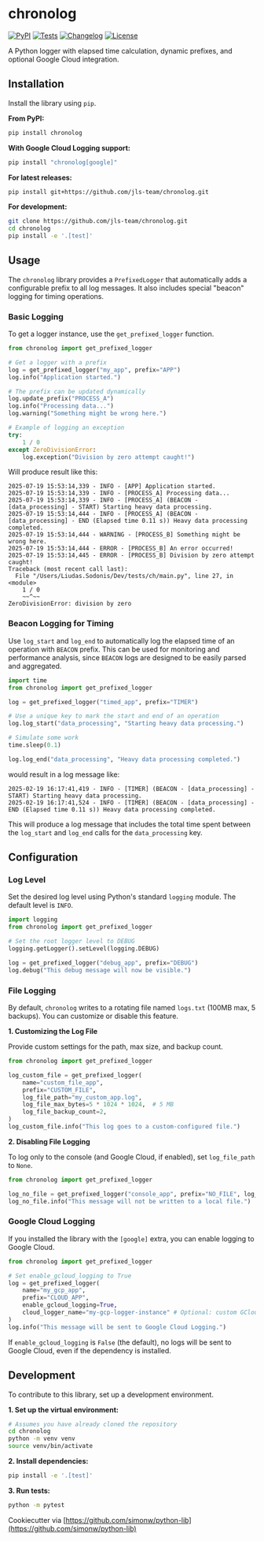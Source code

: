 # chronolog

[![PyPI](https://img.shields.io/pypi/v/chronolog.svg)](https://pypi.org/project/chronolog/)
[![Tests](https://github.com/jls-team/chronolog/actions/workflows/test.yml/badge.svg)](https://github.com/jls-team/chronolog/actions/workflows/test.yml)
[![Changelog](https://img.shields.io/github/v/release/jls-team/chronolog?include_prereleases&label=changelog)](https://github.com/jls-team/chronolog/releases)
[![License](https://img.shields.io/badge/license-Apache%202.0-blue.svg)](https://github.com/jls-team/chronolog/blob/main/LICENSE)

A Python logger with elapsed time calculation, dynamic prefixes, and optional Google Cloud integration.

## Installation

Install the library using `pip`.

**From PyPI:**
```bash
pip install chronolog
```

**With Google Cloud Logging support:**
```bash
pip install "chronolog[google]"
```

**For latest releases:**
```bash
pip install git+https://github.com/jls-team/chronolog.git
```

**For development:**
```bash
git clone https://github.com/jls-team/chronolog.git
cd chronolog
pip install -e '.[test]'
```

## Usage

The `chronolog` library provides a `PrefixedLogger` that automatically adds a configurable prefix to all log messages. It also includes special "beacon" logging for timing operations.

### Basic Logging

To get a logger instance, use the `get_prefixed_logger` function.

```python
from chronolog import get_prefixed_logger

# Get a logger with a prefix
log = get_prefixed_logger("my_app", prefix="APP")
log.info("Application started.")

# The prefix can be updated dynamically
log.update_prefix("PROCESS_A")
log.info("Processing data...")
log.warning("Something might be wrong here.")

# Example of logging an exception
try:
    1 / 0
except ZeroDivisionError:
    log.exception("Division by zero attempt caught!")

```
Will produce result like this:
```
2025-07-19 15:53:14,339 - INFO - [APP] Application started.
2025-07-19 15:53:14,339 - INFO - [PROCESS_A] Processing data...
2025-07-19 15:53:14,339 - INFO - [PROCESS_A] (BEACON - [data_processing] - START) Starting heavy data processing.
2025-07-19 15:53:14,444 - INFO - [PROCESS_A] (BEACON - [data_processing] - END (Elapsed time 0.11 s)) Heavy data processing completed.
2025-07-19 15:53:14,444 - WARNING - [PROCESS_B] Something might be wrong here.
2025-07-19 15:53:14,444 - ERROR - [PROCESS_B] An error occurred!
2025-07-19 15:53:14,445 - ERROR - [PROCESS_B] Division by zero attempt caught!
Traceback (most recent call last):
  File "/Users/Liudas.Sodonis/Dev/tests/ch/main.py", line 27, in <module>
    1 / 0
    ~~^~~
ZeroDivisionError: division by zero
```

### Beacon Logging for Timing

Use `log_start` and `log_end` to automatically log the elapsed time of an operation with `BEACON` prefix. This can be used for monitoring and performance analysis, since `BEACON` logs are designed to be easily parsed and aggregated.

```python
import time
from chronolog import get_prefixed_logger

log = get_prefixed_logger("timed_app", prefix="TIMER")

# Use a unique key to mark the start and end of an operation
log.log_start("data_processing", "Starting heavy data processing.")

# Simulate some work
time.sleep(0.1)

log.log_end("data_processing", "Heavy data processing completed.")
```
would result in a log message like:
```log
2025-02-19 16:17:41,419 - INFO - [TIMER] (BEACON - [data_processing] - START) Starting heavy data processing.
2025-02-19 16:17:41,524 - INFO - [TIMER] (BEACON - [data_processing] - END (Elapsed time 0.11 s)) Heavy data processing completed.
```
This will produce a log message that includes the total time spent between the `log_start` and `log_end` calls for the `data_processing` key.

## Configuration

### Log Level

Set the desired log level using Python's standard `logging` module. The default level is `INFO`.

```python
import logging
from chronolog import get_prefixed_logger

# Set the root logger level to DEBUG
logging.getLogger().setLevel(logging.DEBUG)

log = get_prefixed_logger("debug_app", prefix="DEBUG")
log.debug("This debug message will now be visible.")
```

### File Logging

By default, `chronolog` writes to a rotating file named `logs.txt` (100MB max, 5 backups). You can customize or disable this feature.

**1. Customizing the Log File**

Provide custom settings for the path, max size, and backup count.

```python
from chronolog import get_prefixed_logger

log_custom_file = get_prefixed_logger(
    name="custom_file_app",
    prefix="CUSTOM_FILE",
    log_file_path="my_custom_app.log",
    log_file_max_bytes=5 * 1024 * 1024,  # 5 MB
    log_file_backup_count=2,
)
log_custom_file.info("This log goes to a custom-configured file.")
```

**2. Disabling File Logging**

To log only to the console (and Google Cloud, if enabled), set `log_file_path` to `None`.

```python
from chronolog import get_prefixed_logger

log_no_file = get_prefixed_logger("console_app", prefix="NO_FILE", log_file_path=None)
log_no_file.info("This message will not be written to a local file.")
```

### Google Cloud Logging

If you installed the library with the `[google]` extra, you can enable logging to Google Cloud.

```python
from chronolog import get_prefixed_logger

# Set enable_gcloud_logging to True
log = get_prefixed_logger(
    name="my_gcp_app",
    prefix="CLOUD_APP",
    enable_gcloud_logging=True,
    cloud_logger_name="my-gcp-logger-instance" # Optional: custom GCloud logger name
)
log.info("This message will be sent to Google Cloud Logging.")
```
If `enable_gcloud_logging` is `False` (the default), no logs will be sent to Google Cloud, even if the dependency is installed.

## Development

To contribute to this library, set up a development environment.

**1. Set up the virtual environment:**
```bash
# Assumes you have already cloned the repository
cd chronolog
python -m venv venv
source venv/bin/activate
```

**2. Install dependencies:**
```bash
pip install -e '.[test]'
```

**3. Run tests:**
```bash
python -m pytest
```

Cookiecutter via [https://github.com/simonw/python-lib](https://github.com/simonw/python-lib)
